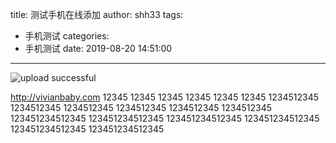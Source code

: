 title: 测试手机在线添加
author: shh33
tags:
  - 手机测试
categories:
  - 手机测试
date: 2019-08-20 14:51:00
---
![upload successful](/images/pasted-1.png)
 <!-- more --> 
 
 http://vivianbaby.com
12345
12345
12345
12345
12345
12345
1234512345
1234512345
1234512345
1234512345
1234512345
1234512345
123451234512345
123451234512345
123451234512345
123451234512345
123451234512345
123451234512345